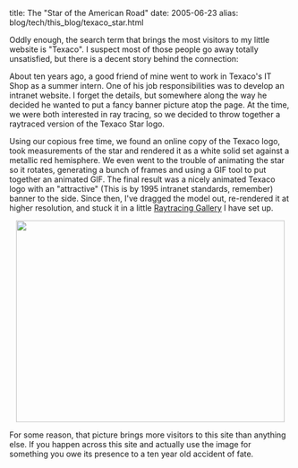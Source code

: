 title: The "Star of the American Road"
date: 2005-06-23
alias: blog/tech/this_blog/texaco_star.html

Oddly enough, the search term that brings the most visitors to my
little website is "Texaco". I suspect most of those people go away
totally unsatisfied, but there is a decent story behind the
connection:

About ten years ago, a good friend of mine went to work in Texaco's IT
Shop as a summer intern.  One of his job responsibilities was to
develop an intranet website. I forget the details, but somewhere along
the way he decided he wanted to put a fancy banner picture atop the
page.  At the time, we were both interested in ray tracing, so we
decided to throw together a raytraced version of the Texaco Star logo.

Using our copious free time, we found an online copy of the Texaco
logo, took measurements of the star and rendered it as a white solid
set against a metallic red hemisphere. We even went to the trouble of
animating the star so it rotates, generating a bunch of frames and
using a GIF tool to put together an animated GIF. The final result was
a nicely animated Texaco logo with an "attractive" (This is by 1995
intranet standards, remember) banner to the side.  Since then, I've
dragged the model out, re-rendered it at higher resolution, and stuck
it in a little <a
href="http://www.mschaef.com/raytracing.html">Raytracing Gallery</a> I
have set up.

<center>
<img src="http://www.mschaef.com/pics/texaco.jpg" width="480" height="360">
</center>

For some reason, that picture brings more visitors to this site than
anything else. If you happen across this site and actually use the
image for something you owe its presence to a ten year old accident of
fate.
